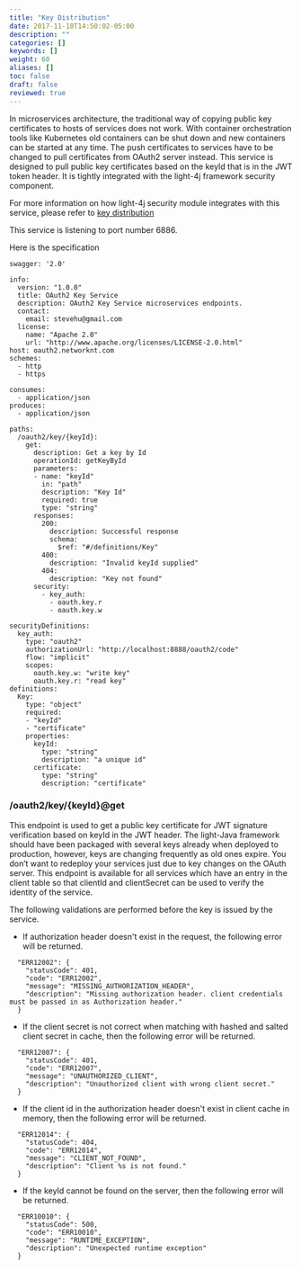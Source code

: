 ```yaml
---
title: "Key Distribution"
date: 2017-11-10T14:50:02-05:00
description: ""
categories: []
keywords: []
weight: 60
aliases: []
toc: false
draft: false
reviewed: true
---
```


In microservices architecture, the traditional way of copying public key certificates to hosts of services does not work. With container orchestration tools like Kubernetes old containers can be shut down and new containers can be started at any time. The push certificates to services have to be changed to pull certificates from OAuth2 server instead. This service is designed to pull public key certificates based on the keyId that is in the JWT token header. It is tightly integrated with the light-4j framework security component.

For more information on how light-4j security module integrates with this service, please
refer to [key distribution][] 

This service is listening to port number 6886.

Here is the specification

```
swagger: '2.0'

info:
  version: "1.0.0"
  title: OAuth2 Key Service
  description: OAuth2 Key Service microservices endpoints. 
  contact:
    email: stevehu@gmail.com
  license:
    name: "Apache 2.0"
    url: "http://www.apache.org/licenses/LICENSE-2.0.html"
host: oauth2.networknt.com
schemes:
  - http
  - https

consumes:
  - application/json
produces:
  - application/json

paths:
  /oauth2/key/{keyId}:
    get:
      description: Get a key by Id
      operationId: getKeyById
      parameters:
      - name: "keyId"
        in: "path"
        description: "Key Id"
        required: true
        type: "string"
      responses:
        200: 
          description: Successful response
          schema:
            $ref: "#/definitions/Key"          
        400:
          description: "Invalid keyId supplied"
        404:
          description: "Key not found"
      security:
        - key_auth:
          - oauth.key.r
          - oauth.key.w

securityDefinitions:
  key_auth:
    type: "oauth2"
    authorizationUrl: "http://localhost:8888/oauth2/code"
    flow: "implicit"
    scopes:
      oauth.key.w: "write key"
      oauth.key.r: "read key"
definitions:
  Key:
    type: "object"
    required:
    - "keyId"
    - "certificate"
    properties:
      keyId:
        type: "string"
        description: "a unique id"
      certificate:
        type: "string"
        description: "certificate"

```

### /oauth2/key/{keyId}@get

This endpoint is used to get a public key certificate for JWT signature verification based on keyId in the JWT header. The light-Java framework should have been packaged with several keys already when deployed to production, however, keys are changing frequently as old ones expire. You don’t want to redeploy your services just due to key changes on the OAuth server. This endpoint is available for all services which have an entry in the client table so that clientId and clientSecret can be used to verify the identity of the service.

The following validations are performed before the key is issued by the service.

* If authorization header doesn't exist in the request, the following error will be
returned.

```
  "ERR12002": {
    "statusCode": 401,
    "code": "ERR12002",
    "message": "MISSING_AUTHORIZATION_HEADER",
    "description": "Missing authorization header. client credentials must be passed in as Authorization header."
  }
```

* If the client secret is not correct when matching with hashed and salted client secret
in cache, then the following error will be returned.

```
  "ERR12007": {
    "statusCode": 401,
    "code": "ERR12007",
    "message": "UNAUTHORIZED_CLIENT",
    "description": "Unauthorized client with wrong client secret."
  }
```

* If the client id in the authorization header doesn't exist in client cache in memory,
then the following error will be returned.

```
  "ERR12014": {
    "statusCode": 404,
    "code": "ERR12014",
    "message": "CLIENT_NOT_FOUND",
    "description": "Client %s is not found."
  }
```

* If the keyId cannot be found on the server, then the following error will be returned.

```
  "ERR10010": {
    "statusCode": 500,
    "code": "ERR10010",
    "message": "RUNTIME_EXCEPTION",
    "description": "Unexpected runtime exception"
  }
```

[key distribution]: /architecture/key-distribution/
